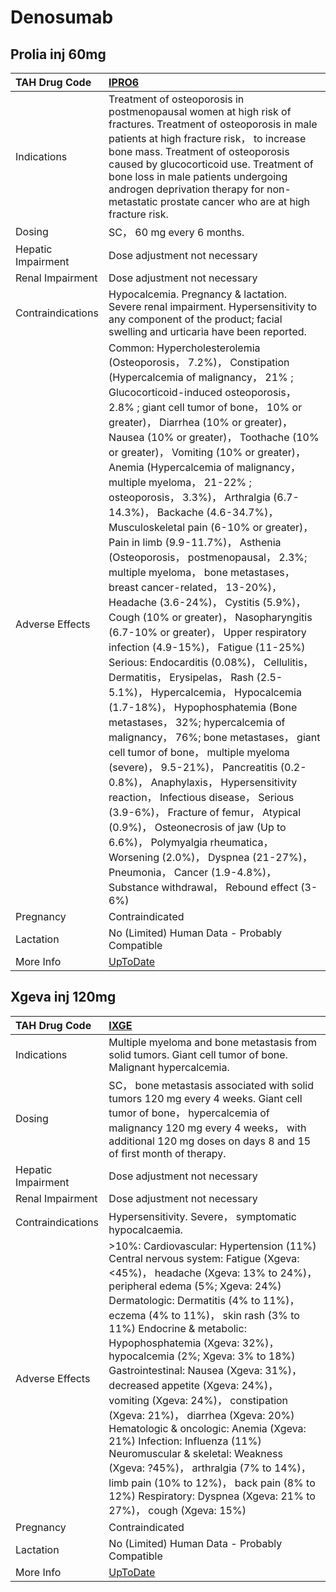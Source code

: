 # Denosumab

## Prolia inj 60mg

| TAH Drug Code      | [IPRO6](https://www.tahsda.org.tw/drugs/hissearch.php?drug_code=IPRO6)                                                                                                                                                                                                                                                                                                                                                                                                                                                                                                                                                                                                                                                                                                                                                                                                                                                                                                                                                                                                                                                                                                                                                                                                                                                                                                                                                                                   |
|:-------------------|:---------------------------------------------------------------------------------------------------------------------------------------------------------------------------------------------------------------------------------------------------------------------------------------------------------------------------------------------------------------------------------------------------------------------------------------------------------------------------------------------------------------------------------------------------------------------------------------------------------------------------------------------------------------------------------------------------------------------------------------------------------------------------------------------------------------------------------------------------------------------------------------------------------------------------------------------------------------------------------------------------------------------------------------------------------------------------------------------------------------------------------------------------------------------------------------------------------------------------------------------------------------------------------------------------------------------------------------------------------------------------------------------------------------------------------------------------------|
| Indications        | Treatment of osteoporosis in postmenopausal women at high risk of fractures. Treatment of osteoporosis in male patients at high fracture risk， to increase bone mass. Treatment of osteoporosis caused by glucocorticoid use. Treatment of bone loss in male patients undergoing androgen deprivation therapy for non-metastatic prostate cancer who are at high fracture risk.                                                                                                                                                                                                                                                                                                                                                                                                                                                                                                                                                                                                                                                                                                                                                                                                                                                                                                                                                                                                                                                                         |
| Dosing             | SC， 60 mg every 6 months.                                                                                                                                                                                                                                                                                                                                                                                                                                                                                                                                                                                                                                                                                                                                                                                                                                                                                                                                                                                                                                                                                                                                                                                                                                                                                                                                                                                                                               |
| Hepatic Impairment | Dose adjustment not necessary                                                                                                                                                                                                                                                                                                                                                                                                                                                                                                                                                                                                                                                                                                                                                                                                                                                                                                                                                                                                                                                                                                                                                                                                                                                                                                                                                                                                                            |
| Renal Impairment   | Dose adjustment not necessary                                                                                                                                                                                                                                                                                                                                                                                                                                                                                                                                                                                                                                                                                                                                                                                                                                                                                                                                                                                                                                                                                                                                                                                                                                                                                                                                                                                                                            |
| Contraindications  | Hypocalcemia. Pregnancy & lactation. Severe renal impairment. Hypersensitivity to any component of the product; facial swelling and urticaria have been reported.                                                                                                                                                                                                                                                                                                                                                                                                                                                                                                                                                                                                                                                                                                                                                                                                                                                                                                                                                                                                                                                                                                                                                                                                                                                                                        |
| Adverse Effects    | Common: Hypercholesterolemia (Osteoporosis， 7.2%)， Constipation (Hypercalcemia of malignancy， 21% ; Glucocorticoid-induced osteoporosis， 2.8% ; giant cell tumor of bone， 10% or greater)， Diarrhea (10% or greater)， Nausea (10% or greater)， Toothache (10% or greater)， Vomiting (10% or greater)， Anemia (Hypercalcemia of malignancy， multiple myeloma， 21-22% ; osteoporosis， 3.3%)， Arthralgia (6.7-14.3%)， Backache (4.6-34.7%)， Musculoskeletal pain (6-10% or greater)， Pain in limb (9.9-11.7%)， Asthenia (Osteoporosis， postmenopausal， 2.3%; multiple myeloma， bone metastases， breast cancer-related， 13-20%)， Headache (3.6-24%)， Cystitis (5.9%)， Cough (10% or greater)， Nasopharyngitis (6.7-10% or greater)， Upper respiratory infection (4.9-15%)， Fatigue (11-25%) Serious: Endocarditis (0.08%)， Cellulitis， Dermatitis， Erysipelas， Rash (2.5-5.1%)， Hypercalcemia， Hypocalcemia (1.7-18%)， Hypophosphatemia (Bone metastases， 32%; hypercalcemia of malignancy， 76%; bone metastases， giant cell tumor of bone， multiple myeloma (severe)， 9.5-21%)， Pancreatitis (0.2-0.8%)， Anaphylaxis， Hypersensitivity reaction， Infectious disease， Serious (3.9-6%)， Fracture of femur， Atypical (0.9%)， Osteonecrosis of jaw (Up to 6.6%)， Polymyalgia rheumatica， Worsening (2.0%)， Dyspnea (21-27%)， Pneumonia， Cancer (1.9-4.8%)， Substance withdrawal， Rebound effect (3-6%) |
| Pregnancy          | Contraindicated                                                                                                                                                                                                                                                                                                                                                                                                                                                                                                                                                                                                                                                                                                                                                                                                                                                                                                                                                                                                                                                                                                                                                                                                                                                                                                                                                                                                                                          |
| Lactation          | No (Limited) Human Data - Probably Compatible                                                                                                                                                                                                                                                                                                                                                                                                                                                                                                                                                                                                                                                                                                                                                                                                                                                                                                                                                                                                                                                                                                                                                                                                                                                                                                                                                                                                            |
| More Info          | [UpToDate](https://www.uptodate.com/contents/denosumab-drug-information)                                                                                                                                                                                                                                                                                                                                                                                                                                                                                                                                                                                                                                                                                                                                                                                                                                                                                                                                                                                                                                                                                                                                                                                                                                                                                                                                                                                 |

## Xgeva inj 120mg

| TAH Drug Code      | [IXGE](https://www.tahsda.org.tw/drugs/hissearch.php?drug_code=IXGE)                                                                                                                                                                                                                                                                                                                                                                                                                                                                                                                                                                                                                                                                                        |
|:-------------------|:------------------------------------------------------------------------------------------------------------------------------------------------------------------------------------------------------------------------------------------------------------------------------------------------------------------------------------------------------------------------------------------------------------------------------------------------------------------------------------------------------------------------------------------------------------------------------------------------------------------------------------------------------------------------------------------------------------------------------------------------------------|
| Indications        | Multiple myeloma and bone metastasis from solid tumors. Giant cell tumor of bone. Malignant hypercalcemia.                                                                                                                                                                                                                                                                                                                                                                                                                                                                                                                                                                                                                                                  |
| Dosing             | SC， bone metastasis associated with solid tumors 120 mg every 4 weeks. Giant cell tumor of bone， hypercalcemia of malignancy 120 mg every 4 weeks， with additional 120 mg doses on days 8 and 15 of first month of therapy.                                                                                                                                                                                                                                                                                                                                                                                                                                                                                                                              |
| Hepatic Impairment | Dose adjustment not necessary                                                                                                                                                                                                                                                                                                                                                                                                                                                                                                                                                                                                                                                                                                                               |
| Renal Impairment   | Dose adjustment not necessary                                                                                                                                                                                                                                                                                                                                                                                                                                                                                                                                                                                                                                                                                                                               |
| Contraindications  | Hypersensitivity. Severe， symptomatic hypocalcaemia.                                                                                                                                                                                                                                                                                                                                                                                                                                                                                                                                                                                                                                                                                                       |
| Adverse Effects    | >10%: Cardiovascular: Hypertension (11%) Central nervous system: Fatigue (Xgeva: <45%)， headache (Xgeva: 13% to 24%)， peripheral edema (5%; Xgeva: 24%) Dermatologic: Dermatitis (4% to 11%)， eczema (4% to 11%)， skin rash (3% to 11%) Endocrine & metabolic: Hypophosphatemia (Xgeva: 32%)， hypocalcemia (2%; Xgeva: 3% to 18%) Gastrointestinal: Nausea (Xgeva: 31%)， decreased appetite (Xgeva: 24%)， vomiting (Xgeva: 24%)， constipation (Xgeva: 21%)， diarrhea (Xgeva: 20%) Hematologic & oncologic: Anemia (Xgeva: 21%) Infection: Influenza (11%) Neuromuscular & skeletal: Weakness (Xgeva: ?45%)， arthralgia (7% to 14%)， limb pain (10% to 12%)， back pain (8% to 12%) Respiratory: Dyspnea (Xgeva: 21% to 27%)， cough (Xgeva: 15%) |
| Pregnancy          | Contraindicated                                                                                                                                                                                                                                                                                                                                                                                                                                                                                                                                                                                                                                                                                                                                             |
| Lactation          | No (Limited) Human Data - Probably Compatible                                                                                                                                                                                                                                                                                                                                                                                                                                                                                                                                                                                                                                                                                                               |
| More Info          | [UpToDate](https://www.uptodate.com/contents/denosumab-drug-information)                                                                                                                                                                                                                                                                                                                                                                                                                                                                                                                                                                                                                                                                                    |

